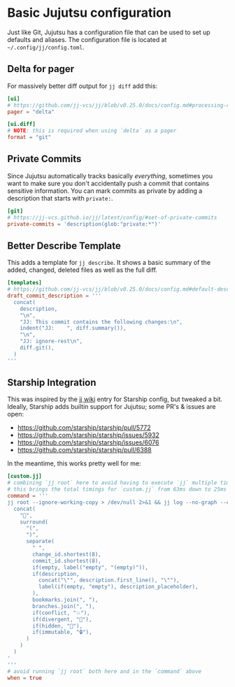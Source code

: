 # Basic Jujutsu configuration

Just like Git, Jujutsu has a configuration file that can be used to set up
defaults and aliases. The configuration file is located at
`~/.config/jj/config.toml`.

## Delta for pager

For massively better diff output for `jj diff` add this:

```toml
[ui]
# https://github.com/jj-vcs/jj/blob/v0.25.0/docs/config.md#processing-contents-to-be-paged
pager = "delta"

[ui.diff]
# NOTE: this is required when using `delta` as a pager
format = "git"
```

## Private Commits

Since Jujutsu automatically tracks basically *everything*, sometimes you want
to make sure you don't accidentally push a commit that contains sensitive
information. You can mark commits as private by adding a description that
starts with `private:`.

```toml
[git]
# https://jj-vcs.github.io/jj/latest/config/#set-of-private-commits
private-commits = 'description(glob:"private:*")'
```

## Better Describe Template

This adds a template for `jj describe`. It shows a basic summary of the added,
changed, deleted files as well as the full diff.

```toml
[templates]
# https://github.com/jj-vcs/jj/blob/v0.25.0/docs/config.md#default-description
draft_commit_description = '''
  concat(
    description,
    "\n",
    "JJ: This commit contains the following changes:\n",
    indent("JJ:    ", diff.summary()),
    "\n",
    "JJ: ignore-rest\n",
    diff.git(),
  )
'''
```

## Starship Integration

This was inspired by the [jj wiki](https://github.com/jj-vcs/jj/wiki/Starship)
entry for Starship config, but tweaked a bit. Ideally, Starship adds builtin
support for Jujutsu; some PR's & issues are open:

- https://github.com/starship/starship/pull/5772
- https://github.com/starship/starship/issues/5932
- https://github.com/starship/starship/issues/6076
- https://github.com/starship/starship/pull/6388

In the meantime, this works pretty well for me:

```toml
[custom.jj]
# combining `jj root` here to avoid having to execute `jj` multiple times
# this brings the total timings for `custom.jj` from 63ms down to 25ms
command = '''
jj root --ignore-working-copy > /dev/null 2>&1 && jj log --no-graph --color always --revisions @ --template '
  concat(
    "🍐",
    surround(
      "(",
      ")",
      separate(
        " ",
        change_id.shortest(8),
        commit_id.shortest(8),
        if(empty, label("empty", "(empty)")),
        if(description,
          concat("\"", description.first_line(), "\""),
          label(if(empty, "empty"), description_placeholder),
        ),
        bookmarks.join(", "),
        branches.join(", "),
        if(conflict, "💥"),
        if(divergent, "🚧"),
        if(hidden, "👻"),
        if(immutable, "🔒"),
      )
    )
  )
'
'''
# avoid running `jj root` both here and in the `command` above
when = true
```
